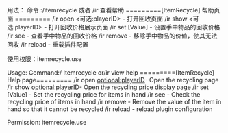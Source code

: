 用法：
命令 :/itemrecycle 或者  /ir 查看帮助
=========[ItemRecycle] 帮助页面 =========
/ir open <可选:playerID> - 打开回收页面
/ir show <可选:playerID> - 打开回收价格展示页面
/ir set [Value] - 设置手中物品的回收价格
/ir see - 查看手中物品的回收价格
/ir remove - 移除手中物品的价值，使其无法回收
/ir reload - 重载插件配置

使用权限：itemrecycle.use


Usage:
Command:/ Itemrecycle or/ir view help
=========[ItemRecycle] Help page=========
/ir open <optional:playerID>- Open the recycling page
/ir show <optional:playerID>- Open the recycling price display page
/ir set [Value] - Set the recycling price for items in hand
/ir see - Check the recycling price of items in hand
/ir remove - Remove the value of the item in hand so that it cannot be recycled
/ir reload - reload plugin configuration

Permission: itemrecycle.use
